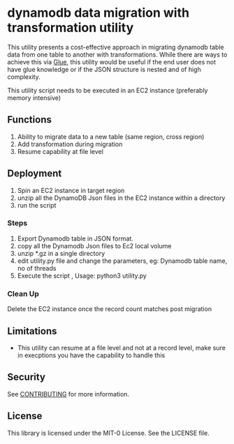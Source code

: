 # dynamodb data migration with transformation utility
This utility presents a cost-effective approach in migrating dynamodb table data from one table to another with transformations. While there are ways to achieve this via [Glue]([https://link-url-here.org](https://aws.amazon.com/blogs/big-data/accelerate-amazon-dynamodb-data-access-in-aws-glue-jobs-using-the-new-aws-glue-dynamodb-elt-connector/)), this utility would be useful if the end user does not have glue knowledge or if the JSON structure is nested and of high complexity. 

This utility script needs to be executed in an EC2 instance (preferably memory intensive)

## Functions
1. Ability to migrate data to a new table (same region, cross region)
2. Add transformation during migration
3. Resume capability at file level

## Deployment
1. Spin an EC2 instance in target region
2. unzip all the DynamoDB Json files in the EC2 instance within a directory
3. run the script


### Steps
1. Export Dynamodb table in JSON format.  
2. copy all the Dynamodb Json files to Ec2 local volume
3. unzip *.gz in a single directory
4. edit utility.py file and change the parameters, eg: Dynamodb table name, no of threads
5. Execute the script , Usage: python3 utility.py


### Clean Up

Delete the EC2 instance once the record count matches post migration

## Limitations

- This utility can resume at a file level and not at a record level, make sure in execptions you have the capability to handle this

## Security

See [CONTRIBUTING](CONTRIBUTING.md#security-issue-notifications) for more information.

## License

This library is licensed under the MIT-0 License. See the LICENSE file.
